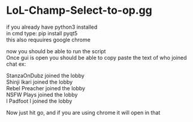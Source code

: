 # LoL-Champ-Select-to-op.gg  
if you already have python3 installed  
in cmd type: pip install pyqt5  
this also requuires google chrome  
  
now you should be able to run the script  
Once gui is open you should be able to copy paste the text of who joined chat ex:  
  
StanzaOnDubz joined the lobby  
Shinji lkari joined the lobby  
Rebel Preacher joined the lobby  
NSFW Plays joined the lobby  
l Padfoot l joined the lobby  
  
Now just hit go, and if you are using chrome it will open in that

